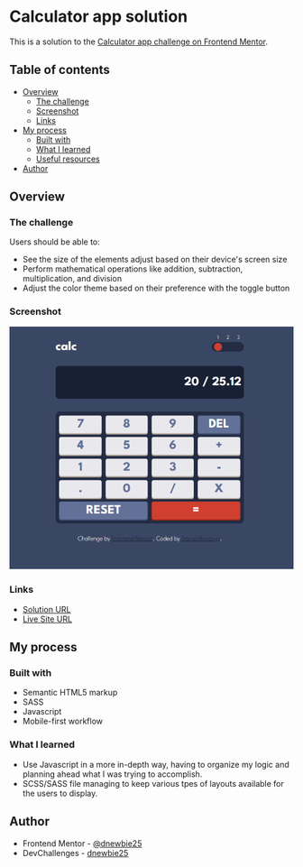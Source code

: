 # Calculator app solution

This is a solution to the [Calculator app challenge on Frontend Mentor](https://www.frontendmentor.io/challenges/calculator-app-9lteq5N29). 

## Table of contents

- [Overview](#overview)
  - [The challenge](#the-challenge)
  - [Screenshot](#screenshot)
  - [Links](#links)
- [My process](#my-process)
  - [Built with](#built-with)
  - [What I learned](#what-i-learned)
  - [Useful resources](#useful-resources)
- [Author](#author)

## Overview

### The challenge

Users should be able to:

- See the size of the elements adjust based on their device's screen size
- Perform mathematical operations like addition, subtraction, multiplication, and division
- Adjust the color theme based on their preference with the toggle button

### Screenshot

![](./images/calculator-app.png)

### Links

- [Solution URL](https://github.com/dnewbie25/Frontend-Mentor/tree/main/calculator-app)
- [Live Site URL](https://calculator-app-challenge.netlify.app/)

## My process

### Built with

- Semantic HTML5 markup
- SASS
- Javascript
- Mobile-first workflow

### What I learned

- Use Javascript in a more in-depth way, having to organize my logic and planning ahead what I was trying to accomplish.
- SCSS/SASS file managing to keep various tpes of layouts available for the users to display.

## Author

- Frontend Mentor - [@dnewbie25](https://www.frontendmentor.io/profile/dnewbie25)
- DevChallenges - [dnewbie25](https://devchallenges.io/portfolio/dnewbie25)